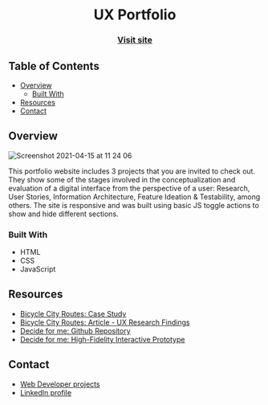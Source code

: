 <!-- Please update value in the {}  -->

<h1 align="center">UX Portfolio</h1>

<div align="center">
  <h3>
    <a href="https://www.marianagalan.site/">
      Visit site
    </a>
  </h3>
</div>

<!-- TABLE OF CONTENTS -->

## Table of Contents

- [Overview](#overview)
  - [Built With](#built-with)
- [Resources](#resources)
- [Contact](#contact)

<!-- OVERVIEW -->

## Overview

![Screenshot 2021-04-15 at 11 24 06](https://user-images.githubusercontent.com/64441365/114904872-ee85a000-9ddd-11eb-9f3d-160f4abdffdf.png)

This portfolio website includes 3 projects that you are invited to check out. They show some of the stages involved in the conceptualization and evaluation of a digital interface from the perspective of a user: Research, User Stories, Information Architecture, Feature Ideation & Testability, among others. The site is responsive and was built using basic JS toggle actions to show and hide different sections. 


### Built With

<!-- This section should list any major frameworks that you built your project using. Here are a few examples.-->

- HTML
- CSS
- JavaScript

## Resources

<!-- This section should list any articles or add-ons/plugins that helps you to complete the project. This is optional but it will help you in the future. For exmpale -->

- [Bicycle City Routes: Case Study](https://miro.com/app/board/o9J_lV2ppJg=/)
- [Bicycle City Routes: Article - UX Research Findings](https://marianagt.medium.com/developers-cyclists-need-you-1eed4fa70cde)
- [Decide for me: Github Repository](https://github.com/IbenFlores/decide_for_me)
- [Decide for me: High-Fidelity Interactive Prototype](https://www.figma.com/proto/AyvYN3oqCs9fT78vCKDnq6/Decide-for-me?node-id=168%3A2&scaling=min-zoom)

## Contact

- [Web Developer projects](https://github.com/MarianaGT)
- [LinkedIn profile](https://linkedin.com/in/mariana-gt)
